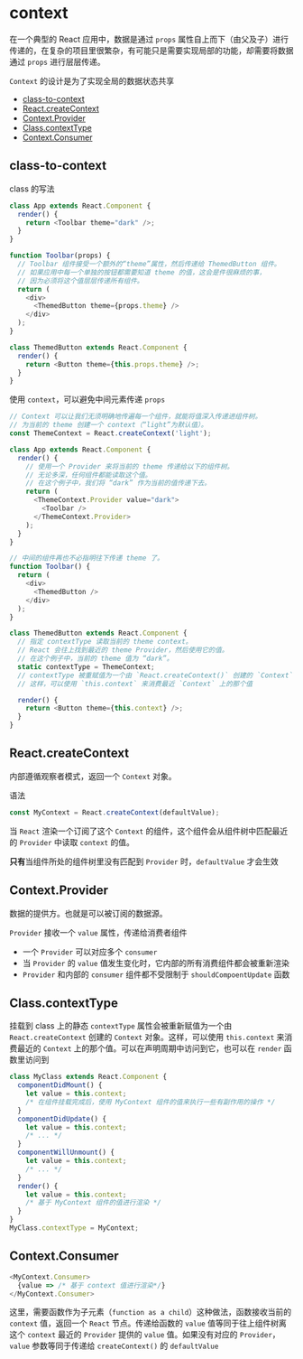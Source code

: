 # context

在一个典型的 React 应用中，数据是通过 `props` 属性自上而下（由父及子）进行传递的，在复杂的项目里很繁杂，有可能只是需要实现局部的功能，却需要将数据通过 `props` 进行层层传递。

`Context` 的设计是为了实现全局的数据状态共享

- [class-to-context](#class-to-context)
- [React.createContext](#React.createContext)
- [Context.Provider](#Context.provider)
- [Class.contextType](#Class.contextType)
- [Context.Consumer](#Context.Consumer)

## class-to-context

class 的写法
```js
class App extends React.Component {
  render() {
    return <Toolbar theme="dark" />;
  }
}

function Toolbar(props) {
  // Toolbar 组件接受一个额外的“theme”属性，然后传递给 ThemedButton 组件。
  // 如果应用中每一个单独的按钮都需要知道 theme 的值，这会是件很麻烦的事，
  // 因为必须将这个值层层传递所有组件。
  return (
    <div>
      <ThemedButton theme={props.theme} />
    </div>
  );
}

class ThemedButton extends React.Component {
  render() {
    return <Button theme={this.props.theme} />;
  }
}
```

使用 `context`，可以避免中间元素传递 `props`

```js
// Context 可以让我们无须明确地传遍每一个组件，就能将值深入传递进组件树。
// 为当前的 theme 创建一个 context（“light”为默认值）。
const ThemeContext = React.createContext('light');

class App extends React.Component {
  render() {
    // 使用一个 Provider 来将当前的 theme 传递给以下的组件树。
    // 无论多深，任何组件都能读取这个值。
    // 在这个例子中，我们将 “dark” 作为当前的值传递下去。
    return (
      <ThemeContext.Provider value="dark">
        <Toolbar />
      </ThemeContext.Provider>
    );
  }
}

// 中间的组件再也不必指明往下传递 theme 了。
function Toolbar() {
  return (
    <div>
      <ThemedButton />
    </div>
  );
}

class ThemedButton extends React.Component {
  // 指定 contextType 读取当前的 theme context。
  // React 会往上找到最近的 theme Provider，然后使用它的值。
  // 在这个例子中，当前的 theme 值为 “dark”。
  static contextType = ThemeContext;
  // contextType 被重赋值为一个由 `React.createContext()` 创建的 `Context` 对象。
  // 这样，可以使用 `this.context` 来消费最近 `Context` 上的那个值

  render() {
    return <Button theme={this.context} />;
  }
}
```

## React.createContext

内部遵循观察者模式，返回一个 `Context` 对象。

语法
```js
const MyContext = React.createContext(defaultValue);
```

当 `React` 渲染一个订阅了这个 `Context` 的组件，这个组件会从组件树中匹配最近的 `Provider` 中读取 `context` 的值。

**只有**当组件所处的组件树里没有匹配到 `Provider` 时，`defaultValue` 才会生效

## Context.Provider

数据的提供方。也就是可以被订阅的数据源。

`Provider` 接收一个 `value` 属性，传递给消费者组件

- 一个 `Provider` 可以对应多个 `consumer`
- 当 `Provider` 的 `value` 值发生变化时，它内部的所有消费组件都会被重新渲染
- `Provider` 和内部的 `consumer` 组件都不受限制于 `shouldCompoentUpdate` 函数

## Class.contextType

挂载到 class 上的静态 `contextType` 属性会被重新赋值为一个由 `React.createContext` 创建的 `Context` 对象。这样，可以使用 `this.context` 来消费最近的 `Context` 上的那个值。可以在声明周期中访问到它，也可以在 `render` 函数里访问到

```js
class MyClass extends React.Component {
  componentDidMount() {
    let value = this.context;
    /* 在组件挂载完成后，使用 MyContext 组件的值来执行一些有副作用的操作 */
  }
  componentDidUpdate() {
    let value = this.context;
    /* ... */
  }
  componentWillUnmount() {
    let value = this.context;
    /* ... */
  }
  render() {
    let value = this.context;
    /* 基于 MyContext 组件的值进行渲染 */
  }
}
MyClass.contextType = MyContext;
```

## Context.Consumer

```js
<MyContext.Consumer>
  {value => /* 基于 context 值进行渲染*/}
</MyContext.Consumer>
```

这里，需要函数作为子元素（`function as a child`）这种做法，函数接收当前的 `context` 值，返回一个 `React` 节点。传递给函数的 `value` 值等同于往上组件树离这个 `context` 最近的 `Provider` 提供的 `value` 值。如果没有对应的 `Provider`，`value` 参数等同于传递给 `createContext()` 的 `defaultValue`
